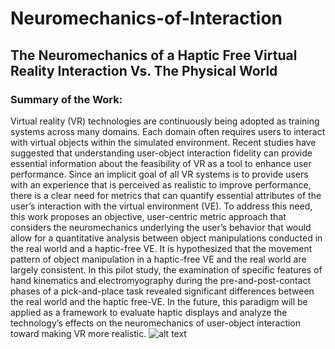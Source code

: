 # Neuromechanics-of-Interaction

## The Neuromechanics of a Haptic Free Virtual Reality Interaction Vs. The Physical World 
### Summary of the Work:
Virtual reality (VR) technologies are continuously being adopted as training systems across many domains. Each domain often requires users to interact with virtual objects within the simulated environment. Recent studies have suggested that understanding user-object interaction fidelity can provide essential information about the feasibility of VR as a tool to enhance user performance. Since an implicit goal of all VR systems is to provide users with an experience that is perceived as realistic to improve performance, there is a clear need for metrics that can quantify essential attributes of the user’s interaction with the virtual environment (VE). To address this need, this work proposes an objective, user-centric metric approach that considers the neuromechanics underlying the user’s behavior that would allow for a quantitative analysis between object manipulations conducted in the real world and a haptic-free VE. It is hypothesized that the movement pattern of object manipulation in a haptic-free VE and the real world are largely consistent. In this pilot study, the examination of specific features of hand kinematics and electromyography during the pre-and-post-contact phases of a pick-and-place task revealed significant differences between the real world and the haptic free-VE. In the future, this paradigm will be applied as a framework to evaluate haptic displays and analyze the technology’s effects on the neuromechanics of user-object interaction toward making VR more realistic. 
![alt text]("Haptic_Free_Experimental_Set_up.png")

